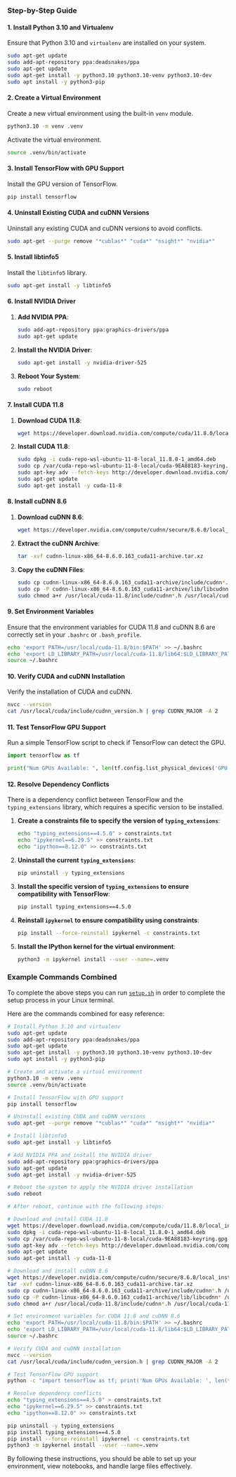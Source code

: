 ### Step-by-Step Guide

#### 1. Install Python 3.10 and Virtualenv

Ensure that Python 3.10 and `virtualenv` are installed on your system.

```bash
sudo apt-get update
sudo add-apt-repository ppa:deadsnakes/ppa
sudo apt-get update
sudo apt-get install -y python3.10 python3.10-venv python3.10-dev
sudo apt install -y python3-pip
```

#### 2. Create a Virtual Environment

Create a new virtual environment using the built-in `venv` module.

```bash
python3.10 -m venv .venv
```

Activate the virtual environment.

```bash
source .venv/bin/activate
```

#### 3. Install TensorFlow with GPU Support

Install the GPU version of TensorFlow.

```bash
pip install tensorflow
```

#### 4. Uninstall Existing CUDA and cuDNN Versions

Uninstall any existing CUDA and cuDNN versions to avoid conflicts.

```bash
sudo apt-get --purge remove "*cublas*" "cuda*" "nsight*" "nvidia*"
```

#### 5. Install libtinfo5

Install the `libtinfo5` library.

```bash
sudo apt-get install -y libtinfo5
```

#### 6. Install NVIDIA Driver

1. **Add NVIDIA PPA**:
    ```bash
    sudo add-apt-repository ppa:graphics-drivers/ppa
    sudo apt-get update
    ```

2. **Install the NVIDIA Driver**:
    ```bash
    sudo apt-get install -y nvidia-driver-525
    ```

3. **Reboot Your System**:
    ```bash
    sudo reboot
    ```

#### 7. Install CUDA 11.8

1. **Download CUDA 11.8**:
    ```bash
    wget https://developer.download.nvidia.com/compute/cuda/11.8.0/local_installers/cuda-repo-wsl-ubuntu-11-8-local_11.8.0-1_amd64.deb
    ```

2. **Install CUDA 11.8**:
    ```bash
    sudo dpkg -i cuda-repo-wsl-ubuntu-11-8-local_11.8.0-1_amd64.deb
    sudo cp /var/cuda-repo-wsl-ubuntu-11-8-local/cuda-9EA88183-keyring.gpg /usr/share/keyrings/
    sudo apt-key adv --fetch-keys http://developer.download.nvidia.com/compute/cuda/repos/wsl-ubuntu/x86_64/7fa2af80.pub
    sudo apt-get update
    sudo apt-get install -y cuda-11-8
    ```

#### 8. Install cuDNN 8.6

1. **Download cuDNN 8.6**:
    ```bash
    wget https://developer.nvidia.com/compute/cudnn/secure/8.6.0/local_installers/11.8/cudnn-linux-x86_64-8.6.0.163_cuda11-archive.tar.xz
    ```

2. **Extract the cuDNN Archive**:
    ```bash
    tar -xvf cudnn-linux-x86_64-8.6.0.163_cuda11-archive.tar.xz
    ```

3. **Copy the cuDNN Files**:
    ```bash
    sudo cp cudnn-linux-x86_64-8.6.0.163_cuda11-archive/include/cudnn*.h /usr/local/cuda-11.8/include
    sudo cp -P cudnn-linux-x86_64-8.6.0.163_cuda11-archive/lib/libcudnn* /usr/local/cuda-11.8/lib64/
    sudo chmod a+r /usr/local/cuda-11.8/include/cudnn*.h /usr/local/cuda-11.8/lib64/libcudnn*
    ```

#### 9. Set Environment Variables

Ensure that the environment variables for CUDA 11.8 and cuDNN 8.6 are correctly set in your `.bashrc` or `.bash_profile`.

```bash
echo 'export PATH=/usr/local/cuda-11.8/bin:$PATH' >> ~/.bashrc
echo 'export LD_LIBRARY_PATH=/usr/local/cuda-11.8/lib64:$LD_LIBRARY_PATH' >> ~/.bashrc
source ~/.bashrc
```

#### 10. Verify CUDA and cuDNN Installation

Verify the installation of CUDA and cuDNN.

```bash
nvcc --version
cat /usr/local/cuda/include/cudnn_version.h | grep CUDNN_MAJOR -A 2
```

#### 11. Test TensorFlow GPU Support

Run a simple TensorFlow script to check if TensorFlow can detect the GPU.

```python
import tensorflow as tf

print("Num GPUs Available: ", len(tf.config.list_physical_devices('GPU')))
```

#### 12. Resolve Dependency Conflicts

There is a dependency conflict between TensorFlow and the `typing_extensions` library, which requires a specific version to be installed.

1. **Create a constraints file to specify the version of `typing_extensions`**:
    ```bash
    echo "typing_extensions==4.5.0" > constraints.txt
    echo "ipykernel==6.29.5" >> constraints.txt
    echo "ipython==8.12.0" >> constraints.txt
    ```

2. **Uninstall the current `typing_extensions`**:
    ```bash
    pip uninstall -y typing_extensions
    ```

3. **Install the specific version of `typing_extensions` to ensure compatibility with TensorFlow**:
    ```bash
    pip install typing_extensions==4.5.0
    ```

4. **Reinstall `ipykernel` to ensure compatibility using constraints**:
    ```bash
    pip install --force-reinstall ipykernel -c constraints.txt
    ```

5. **Install the IPython kernel for the virtual environment**:
    ```bash
    python3 -m ipykernel install --user --name=.venv
    ```

### Example Commands Combined

To complete the above steps you can run [`setup.sh`](setup.sh) in order to complete the setup process in your Linux terminal.

Here are the commands combined for easy reference:

```bash
# Install Python 3.10 and virtualenv
sudo apt-get update
sudo add-apt-repository ppa:deadsnakes/ppa
sudo apt-get update
sudo apt-get install -y python3.10 python3.10-venv python3.10-dev
sudo apt install -y python3-pip

# Create and activate a virtual environment
python3.10 -m venv .venv
source .venv/bin/activate

# Install TensorFlow with GPU support
pip install tensorflow

# Uninstall existing CUDA and cuDNN versions
sudo apt-get --purge remove "*cublas*" "cuda*" "nsight*" "nvidia*"

# Install libtinfo5
sudo apt-get install -y libtinfo5

# Add NVIDIA PPA and install the NVIDIA driver
sudo add-apt-repository ppa:graphics-drivers/ppa
sudo apt-get update
sudo apt-get install -y nvidia-driver-525

# Reboot the system to apply the NVIDIA driver installation
sudo reboot

# After reboot, continue with the following steps:

# Download and install CUDA 11.8
wget https://developer.download.nvidia.com/compute/cuda/11.8.0/local_installers/cuda-repo-wsl-ubuntu-11-8-local_11.8.0-1_amd64.deb
sudo dpkg -i cuda-repo-wsl-ubuntu-11-8-local_11.8.0-1_amd64.deb
sudo cp /var/cuda-repo-wsl-ubuntu-11-8-local/cuda-9EA88183-keyring.gpg /usr/share/keyrings/
sudo apt-key adv --fetch-keys http://developer.download.nvidia.com/compute/cuda/repos/wsl-ubuntu/x86_64/7fa2af80.pub
sudo apt-get update
sudo apt-get install -y cuda-11-8

# Download and install cuDNN 8.6
wget https://developer.nvidia.com/compute/cudnn/secure/8.6.0/local_installers/11.8/cudnn-linux-x86_64-8.6.0.163_cuda11-archive.tar.xz
tar -xvf cudnn-linux-x86_64-8.6.0.163_cuda11-archive.tar.xz
sudo cp cudnn-linux-x86_64-8.6.0.163_cuda11-archive/include/cudnn*.h /usr/local/cuda-11.8/include
sudo cp -P cudnn-linux-x86_64-8.6.0.163_cuda11-archive/lib/libcudnn* /usr/local/cuda-11.8/lib64/
sudo chmod a+r /usr/local/cuda-11.8/include/cudnn*.h /usr/local/cuda-11.8/lib64/libcudnn*

# Set environment variables for CUDA 11.8 and cuDNN 8.6
echo 'export PATH=/usr/local/cuda-11.8/bin:$PATH' >> ~/.bashrc
echo 'export LD_LIBRARY_PATH=/usr/local/cuda-11.8/lib64:$LD_LIBRARY_PATH' >> ~/.bashrc
source ~/.bashrc

# Verify CUDA and cuDNN installation
nvcc --version
cat /usr/local/cuda/include/cudnn_version.h | grep CUDNN_MAJOR -A 2

# Test TensorFlow GPU support
python -c "import tensorflow as tf; print('Num GPUs Available: ', len(tf.config.list_physical_devices('GPU')))"

# Resolve dependency conflicts
echo "typing_extensions==4.5.0" > constraints.txt
echo "ipykernel==6.29.5" >> constraints.txt
echo "ipython==8.12.0" >> constraints.txt

pip uninstall -y typing_extensions
pip install typing_extensions==4.5.0
pip install --force-reinstall ipykernel -c constraints.txt
python3 -m ipykernel install --user --name=.venv
```

By following these instructions, you should be able to set up your environment, view notebooks, and handle large files effectively.